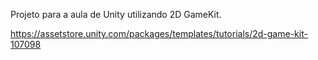 Projeto para a aula de Unity utilizando 2D GameKit.

https://assetstore.unity.com/packages/templates/tutorials/2d-game-kit-107098
